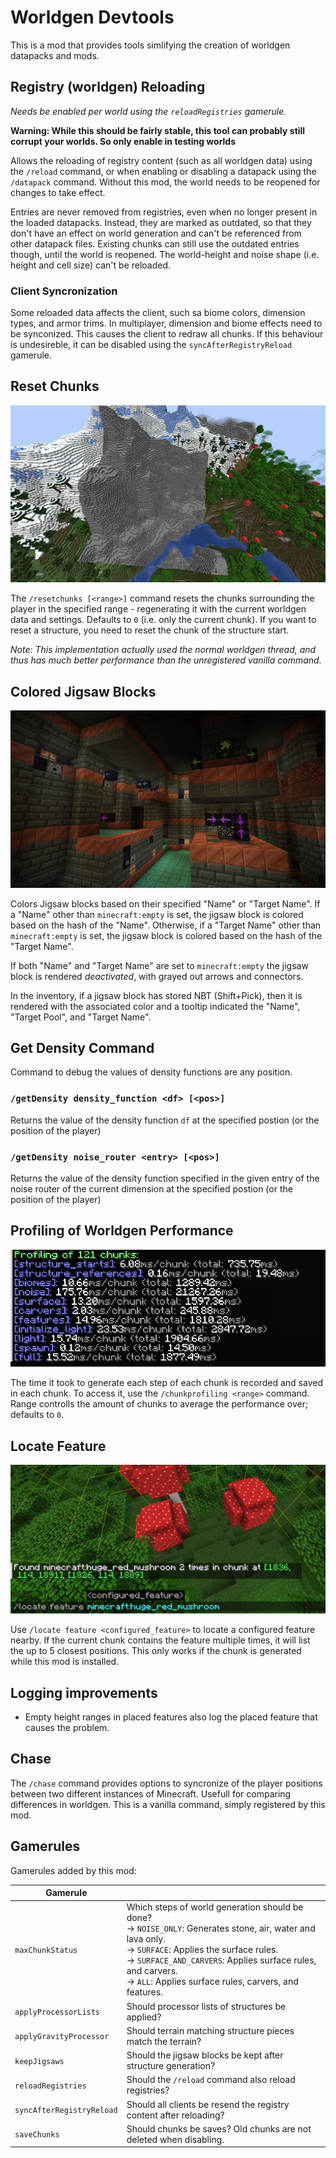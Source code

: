 # Worldgen Devtools

This is a mod that provides tools simlifying the creation of worldgen datapacks and mods.

## Registry (worldgen) Reloading

*Needs be enabled per world using the `reloadRegistries` gamerule.*

**Warning: While this should be fairly stable, this tool can probably still corrupt your worlds. So only enable in testing worlds**

Allows the reloading of registry content (such as all worldgen data) using the `/reload` command, or when enabling or
disabling a datapack using the `/datapack` command. Without this mod, the world needs to be reopened for changes to take
effect.

Entries are never removed from registries, even when no longer present in the loaded datapacks. Instead, they are marked as
outdated, so that they don't have an effect on world generation and can't be referenced from other datapack files.
Existing chunks can still use the outdated entries though, until the world is reopened. The world-height and noise shape
(i.e. height and cell size) can't be reloaded.

### Client Syncronization

Some reloaded data affects the client, such sa biome colors, dimension types, and armor trims. In multiplayer, dimension
and biome effects need to be synconized. This causes the client to redraw all chunks. If this behaviour is undesireble,
it can be disabled using the `syncAfterRegistryReload` gamerule.

## Reset Chunks
![Resetting chunks to NOISE_ONLY](docs/images/noise_only.png)


The `/resetchunks [<range>]` command resets the chunks surrounding the player in the specified range - regenerating it with the current worldgen data and settings. Defaults to `0` (i.e. only the current chunk). If you want to reset a structure, you need to reset the chunk of the structure start.

*Note: This implementation actually used the normal worldgen thread, and thus has much better performance than the unregistered vanilla command.*

## Colored Jigsaw Blocks
![Colored jigsaw blocks in a trial chamber](docs/images/colored_jigsaws.png)

Colors Jigsaw blocks based on their specified "Name" or "Target Name". If a "Name" other than `minecraft:empty` is set,
the jigsaw block is colored based on the hash of the "Name". Otherwise, if a "Target Name" other than `minecraft:empty`
is set, the jigsaw block is colored based on the hash of the "Target Name".

If both "Name" and "Target Name" are set to `minecraft:empty` the jigsaw block is rendered *deactivated*, with grayed
out arrows and connectors.

In the inventory, if a jigsaw block has stored NBT (Shift+Pick), then it is rendered with the associated color and a
tooltip indicated the "Name", "Target Pool", and "Target Name".

## Get Density Command

Command to debug the values of density functions are any position.

### `/getDensity density_function <df> [<pos>]`

Returns the value of the density function `df` at the specified postion (or the position of the player)

### `/getDensity noise_router <entry> [<pos>]`

Returns the value of the density function specified in the given entry of the noise router of the current dimension at
the specified postion (or the position of the player)

## Profiling of Worldgen Performance

![Chunk profiling example](docs/images/chunk_profiling.png)

The time it took to generate each step of each chunk is recorded and saved in each chunk. To access it, use
the `/chunkprofiling <range>` command. Range controlls the amount of chunks to average the performance over; defaults
to `0`.

## Locate Feature

![Locating huge red mushrooms](docs/images/locate_feature.png)

Use `/locate feature <configured_feature>` to locate a configured feature nearby. If the current chunk contains the feature
multiple times, it will list the up to 5 closest positions. This only works if the chunk is generated while this mod is
installed.

## Logging improvements
- Empty height ranges in placed features also log the placed feature that causes the problem. 

## Chase

The `/chase` command provides options to syncronize of the player positions between two different instances of Minecraft. Usefull for
comparing differences in worldgen. This is a vanilla command, simply registered by this mod.

## Gamerules

Gamerules added by this mod:

| Gamerule                   |                                                                                                                                                                                                                                                                                                    |
|----------------------------|----------------------------------------------------------------------------------------------------------------------------------------------------------------------------------------------------------------------------------------------------------------------------------------------------|
| `maxChunkStatus`           | Which steps of world generation should be done? <br/> -> `NOISE_ONLY`: Generates stone, air, water and lava only. <br/> -> `SURFACE`: Applies the surface rules. <br/> -> `SURFACE_AND_CARVERS`: Applies surface rules, and carvers. <br/> -> `ALL`: Applies surface rules, carvers, and features. |
| `applyProcessorLists`      | Should processor lists of structures be applied?                                                                                                                                                                                                                                                   |
| `applyGravityProcessor`    | Should terrain matching structure pieces match the terrain?                                                                                                                                                                                                                                        |
| `keepJigsaws`              | Should the jigsaw blocks be kept after structure generation?                                                                                                                                                                                                                                       |
| `reloadRegistries`         | Should the `/reload` command also reload registries?                                                                                                                                                                                                                                               |
| `syncAfterRegistryReload`  | Should all clients be resend the registry content after reloading?                                                                                                                                                                                                                                 |
| `saveChunks`               | Should chunks be saves? Old chunks are not deleted when disabling.                                                                                                                                                                                                                                 |

